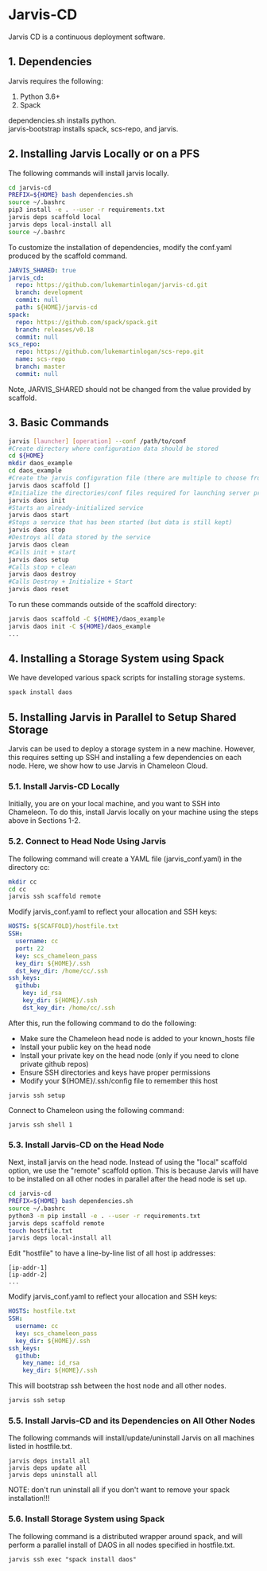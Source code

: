 # Jarvis-CD

Jarvis CD is a continuous deployment software.

## 1. Dependencies

Jarvis requires the following:
1. Python 3.6+
2. Spack

dependencies.sh installs python.  
jarvis-bootstrap installs spack, scs-repo, and jarvis. 

## 2. Installing Jarvis Locally or on a PFS

The following commands will install jarvis locally.  
```bash
cd jarvis-cd
PREFIX=${HOME} bash dependencies.sh
source ~/.bashrc
pip3 install -e . --user -r requirements.txt
jarvis deps scaffold local
jarvis deps local-install all
source ~/.bashrc
```

To customize the installation of dependencies, modify the conf.yaml produced by the scaffold command.
```yaml
JARVIS_SHARED: true
jarvis_cd:
  repo: https://github.com/lukemartinlogan/jarvis-cd.git
  branch: development
  commit: null
  path: ${HOME}/jarvis-cd
spack:
  repo: https://github.com/spack/spack.git
  branch: releases/v0.18
  commit: null
scs_repo:
  repo: https://github.com/lukemartinlogan/scs-repo.git
  name: scs-repo
  branch: master
  commit: null
```
Note, JARVIS_SHARED should not be changed from the value provided by scaffold.

## 3. Basic Commands

```bash
jarvis [launcher] [operation] --conf /path/to/conf
#Create directory where configuration data should be stored
cd ${HOME}
mkdir daos_example
cd daos_example
#Create the jarvis configuration file (there are multiple to choose from)
jarvis daos scaffold []
#Initialize the directories/conf files required for launching server processes
jarvis daos init
#Starts an already-initialized service
jarvis daos start
#Stops a service that has been started (but data is still kept)
jarvis daos stop
#Destroys all data stored by the service
jarvis daos clean
#Calls init + start
jarvis daos setup
#Calls stop + clean
jarvis daos destroy
#Calls Destroy + Initialize + Start
jarvis daos reset
```

To run these commands outside of the scaffold directory:
```bash
jarvis daos scaffold -C ${HOME}/daos_example
jarvis daos init -C ${HOME}/daos_example
...
``` 

## 4. Installing a Storage System using Spack

We have developed various spack scripts for installing storage systems.
```bash
spack install daos
```

## 5. Installing Jarvis in Parallel to Setup Shared Storage

Jarvis can be used to deploy a storage system in a new machine.
However, this requires setting up SSH and installing a few dependencies on each node.
Here, we show how to use Jarvis in Chameleon Cloud.

### 5.1. Install Jarvis-CD Locally

Initially, you are on your local machine, and you want to SSH into Chameleon. To do this,
install Jarvis locally on your machine using the steps above in Sections 1-2.

### 5.2. Connect to Head Node Using Jarvis

The following command will create a YAML file (jarvis_conf.yaml) in the directory cc:
```bash
mkdir cc
cd cc
jarvis ssh scaffold remote
```

Modify jarvis_conf.yaml to reflect your allocation and SSH keys:
```yaml
HOSTS: ${SCAFFOLD}/hostfile.txt
SSH:
  username: cc
  port: 22
  key: scs_chameleon_pass
  key_dir: ${HOME}/.ssh
  dst_key_dir: /home/cc/.ssh
ssh_keys:
  github:
    key: id_rsa
    key_dir: ${HOME}/.ssh
    dst_key_dir: /home/cc/.ssh
```

After this, run the following command to do the following:
* Make sure the Chameleon head node is added to your known_hosts file
* Install your public key on the head node
* Install your private key on the head node (only if you need to clone private github repos)
* Ensure SSH directories and keys have proper permissions
* Modify your ${HOME}/.ssh/config file to remember this host
```
jarvis ssh setup
```

Connect to Chameleon using the following command:
```
jarvis ssh shell 1
```

### 5.3. Install Jarvis-CD on the Head Node

Next, install jarvis on the head node. Instead of using the "local" scaffold option, we use the
"remote" scaffold option. This is because Jarvis will have to be installed on all other nodes
in parallel after the head node is set up.

```bash
cd jarvis-cd
PREFIX=${HOME} bash dependencies.sh
source ~/.bashrc
python3 -m pip install -e . --user -r requirements.txt
jarvis deps scaffold remote
touch hostfile.txt
jarvis deps local-install all
```

Edit "hostfile" to have a line-by-line list of all host ip addresses:
```text
[ip-addr-1]
[ip-addr-2]
...
```

Modify jarvis_conf.yaml to reflect your allocation and SSH keys:
```yaml
HOSTS: hostfile.txt
SSH:
  username: cc
  key: scs_chameleon_pass
  key_dir: ${HOME}/.ssh
ssh_keys:
  github:
    key_name: id_rsa
    key_dir: ${HOME}/.ssh
```

This will bootstrap ssh between the host node and all other nodes.
```bash
jarvis ssh setup
```

### 5.5. Install Jarvis-CD and its Dependencies on All Other Nodes

The following commands will install/update/uninstall Jarvis on all machines listed in hostfile.txt.
```
jarvis deps install all
jarvis deps update all
jarvis deps uninstall all
```

NOTE: don't run uninstall all if you don't want to remove your spack installation!!!

### 5.6. Install Storage System using Spack

The following command is a distributed wrapper around spack, and will perform a parallel install
of DAOS in all nodes specified in hostfile.txt.
```
jarvis ssh exec "spack install daos"
```